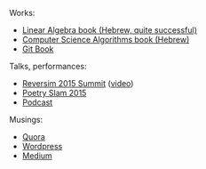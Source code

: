 Works:

* [Linear Algebra book (Hebrew, quite successful)](https://sites.google.com/site/linearit1hujibook/)
* [Computer Science Algorithms book (Hebrew)](https://sites.google.com/site/linearit1hujibook/see-also)
* [Git Book](https://sellarafaeli.wordpress.com/2014/03/23/git-sandbox-book/)

Talks, performances:

* [Reversim 2015 Summit](http://www.reversim.com/2015/04/summit-2015-batyam-simple-stronger.html) ([video](https://www.youtube.com/watch?v=AzM1U8NmGV0))
* [Poetry Slam 2015](https://www.facebook.com/TheStageSlamSeries/videos/940505449354788/)
* [Podcast](/podcast)

Musings:

* [Quora](https://www.quora.com/profile/Sella-Rafaeli/answers)
* [Wordpress](https://sellarafaeli.wordpress.com/) 
* [Medium](https://medium.com/@sellarafaeli)
